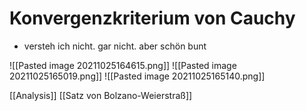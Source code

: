 # Konvergenzkriterium von Cauchy
+ versteh ich nicht. gar nicht. aber schön bunt

![[Pasted image 20211025164615.png]]
![[Pasted image 20211025165019.png]]
![[Pasted image 20211025165140.png]]

[[Analysis]] [[Satz von Bolzano-Weierstraß]]
